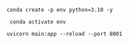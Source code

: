  ```
 conda create -p env python=3.10 -y
```

```
 conda activate env
 ```

 ```
 uvicorn main:app --reload --port 8001
